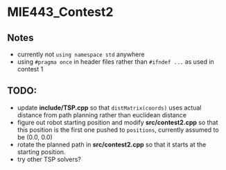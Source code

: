 # MIE443_Contest2

## Notes
- currently not `using namespace std` anywhere
- using `#pragma once` in header files rather than `#ifndef ...` as used in contest 1

## TODO:
- update **include/TSP.cpp** so that `distMatrix(coords)` uses actual distance from path planning rather than euclidean distance
- figure out robot starting position and modify **src/contest2.cpp** so that this position is the first one pushed to `positions`, currently assumed to be (0.0, 0.0)
- rotate the planned path in **src/contest2.cpp** so that it starts at the starting position.
- try other TSP solvers?
